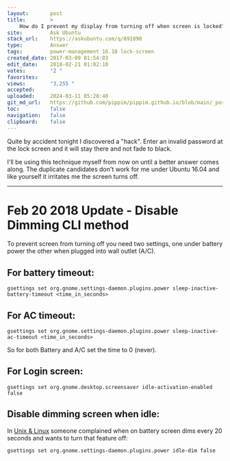 ```yaml
---
layout:       post
title:        >
    How do I prevent my display from turning off when screen is locked?
site:         Ask Ubuntu
stack_url:    https://askubuntu.com/q/891090
type:         Answer
tags:         power-management 16.10 lock-screen
created_date: 2017-03-09 01:54:03
edit_date:    2018-02-21 01:02:10
votes:        "2 "
favorites:    
views:        "3,255 "
accepted:     
uploaded:     2024-03-11 05:28:40
git_md_url:   https://github.com/pippim/pippim.github.io/blob/main/_posts/2017/2017-03-09-How-do-I-prevent-my-display-from-turning-off-when-screen-is-locked_.md
toc:          false
navigation:   false
clipboard:    false
---
```


Quite by accident tonight I discovered a "hack". Enter an invalid password at the lock screen and it will stay there and not fade to black.

I'll be using this technique myself from now on until a better answer comes along. The duplicate candidates don't work for me under Ubuntu 16.04 and like yourself it irritates me the screen turns off.


----------

# Feb 20 2018 Update - Disable Dimming CLI method

To prevent screen from turning off you need two settings, one under battery power the other when plugged into wall outlet (A/C).

## For battery timeout:

``` 
gsettings set org.gnome.settings-daemon.plugins.power sleep-inactive-battery-timeout <time_in_seconds>
```

## For AC timeout:

``` 
gsettings set org.gnome.settings-daemon.plugins.power sleep-inactive-ac-timeout <time_in_seconds>
```

So for both Battery and A/C set the time to 0 (never).

## For Login screen:

``` 
gsettings set org.gnome.desktop.screensaver idle-activation-enabled false
```

## Disable dimming screen when idle:

In [Unix & Linux][2] someone complained when on battery screen dims every 20 seconds and wants to turn that feature off:

``` 
gsettings set org.gnome.settings-daemon.plugins.power idle-dim false
```

  [2]: https://unix.stackexchange.com/questions/257329/laptop-screen-dims-after-20-seconds-cannot-change-that/258886
